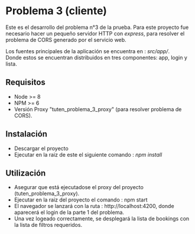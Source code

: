 # Problema 3 (cliente)

Este es el desarrollo del problema n°3 de la prueba.
Para este proyecto fue necesario hacer un pequeño servidor HTTP con *express*, para resolver
el problema de CORS generado por el servicio web.

Los fuentes principales de la aplicación se encuentra en : *src/app/*.  
Donde estos se encuentran distribuidos en tres componentes: app, login y lista.

## Requisitos
  * Node >= 8
  * NPM >= 6
  * Versión Proxy "tuten_problema_3_proxy" (para resolver problema de CORS).
  
## Instalación
  * Descargar el proyecto
  * Ejecutar en la raiz de este el siguiente comando : *npm install*

## Utilización
  * Asegurar que está ejecutadose el proxy del proyecto (tuten_problema_3_proxy).
  * Ejecutar en la raiz del proyecto el comando : npm start
  * El navegador se lanzará con la ruta : http://localhost:4200, donde aparecerá el login de la parte 1 del problema.
  * Una vez logeado correctamente, se desplegará la lista de bookings con la lista de filtros requeridos.
